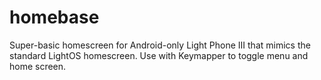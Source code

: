 # homebase
Super-basic homescreen for Android-only Light Phone III that mimics the standard LightOS homescreen. Use with Keymapper to toggle menu and home screen. 


